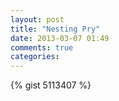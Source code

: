 ```yaml
---
layout: post
title: "Nesting Pry"
date: 2013-03-07 01:49
comments: true
categories: 
---
```

{% gist 5113407 %}
